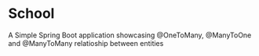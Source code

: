 # School
 A Simple Spring Boot application showcasing @OneToMany, @ManyToOne and @ManyToMany relatioship between entities
